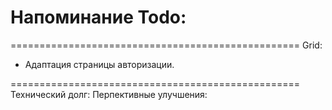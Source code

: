 # Напоминание Todo:
==================================================
Grid:
- Адаптация страницы авторизации.

==================================================
Технический долг:
Перпективные улучшения:
